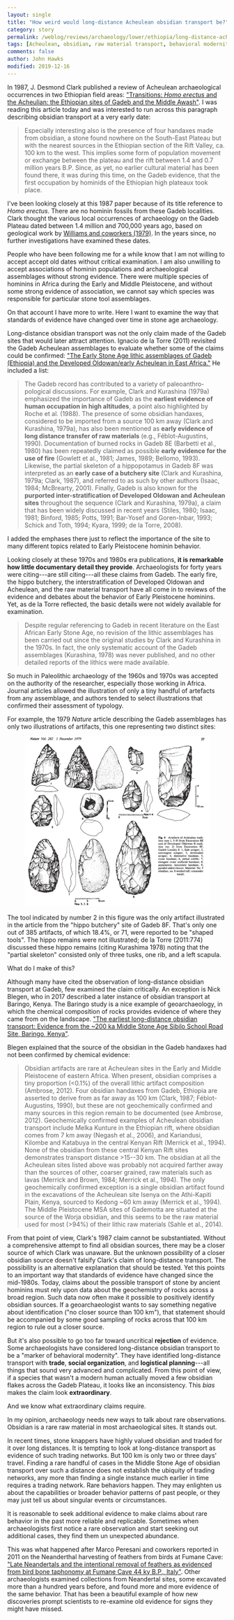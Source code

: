 ```yaml
---
layout: single
title: "How weird would long-distance Acheulean obsidian transport be?"
category: story
permalink: /weblog/reviews/archaeology/lower/ethiopia/long-distance-acheulean-obsidian-transport-2019.html
tags: [Acheulean, obsidian, raw material transport, behavioral modernity]
comments: false
author: John Hawks
modified: 2019-12-16
---
```


In 1987, J. Desmond Clark published a review of Acheulean archaeological occurrences in two Ethiopian field areas: <a href="https://doi.org/10.1016/0047-2484(87)90025-X">"Transitions: <em>Homo erectus</em> and the Acheulian: the Ethiopian sites of Gadeb and the Middle Awash"</a>. I was reading this article today and was interested to run across this paragraph describing obsidian transport at a very early date:

<blockquote>Especially interesting also is the presence of four handaxes made from obsidian, a stone found nowhere on the South-East Plateau but with the nearest sources in the Ethiopian section of the Rift Valley, ca. 100 km to the west. This implies some form of population movement or exchange between the plateau and the rift between 1.4 and 0.7 million years B.P. Since, as yet, no earlier cultural material has been found there, it was during this time, on the Gadeb evidence, that the first occupation by hominids of the Ethiopian high plateaux took place.</blockquote>

I've been looking closely at this 1987 paper because of its title reference to <em>Homo erectus</em>. There are no hominin fossils from these Gadeb localities. Clark thought the various local occurrences of archaeology on the Gadeb Plateau dated between 1.4 million and 700,000 years ago, based on geological work by <a href="https://doi.org/10.1038/282029a0">Williams and coworkers (1979)</a>. In the years since, no further investigations have examined these dates.

People who have been following me for a while know that I am not willing to accept accept old dates without critical examination. I am also unwilling to accept associations of hominin populations and archaeological assemblages without strong evidence. There were multiple species of hominins in Africa during the Early and Middle Pleistocene, and without some strong evidence of association, we cannot say which species was responsible for particular stone tool assemblages.

On that account I have more to write. Here I want to examine the way that standards of evidence have changed over time in stone age archaeology.

Long-distance obsidian transport was not the only claim made of the Gadeb sites that would later attract attention. Ignacio de la Torre (2011) revisited the Gadeb Acheulean assemblages to evaluate whether some of the claims could be confirmed: <a href="https://doi.org/10.1016/j.jhevol.2011.01.009">"The Early Stone Age lithic assemblages of Gadeb (Ethiopia) and the Developed Oldowan/early Acheulean in East Africa."</a> He included a list:

<blockquote>The Gadeb record has contributed to a variety of paleoanthro- pological discussions. For example, Clark and Kurashina (1979a) emphasized the importance of Gadeb as the <strong>earliest evidence of human occupation in high altitudes</strong>, a point also highlighted by Roche et al. (1988). The presence of some obsidian handaxes, considered to be imported from a source 100 km away (Clark and Kurashina, 1979a), has also been mentioned as <strong>early evidence of long distance transfer of raw materials</strong> (e.g., Féblot-Augustins, 1990). Documentation of burned rocks in Gadeb 8E (Barbetti et al., 1980) has been repeatedly claimed as possible <strong>early evidence for the use of fire</strong> (Gowlett et al., 1981; James, 1989; Bellomo, 1993). Likewise, the partial skeleton of a hippopotamus in Gadeb 8F was interpreted as an <strong>early case of a butchery site</strong> (Clark and Kurashina, 1979a; Clark, 1987), and referred to as such by other authors (Isaac, 1984; McBrearty, 2001). Finally, Gadeb is also known for the <strong>purported inter-stratification of Developed Oldowan and Acheulean sites</strong> throughout the sequence (Clark and Kurashina, 1979a), a claim that has been widely discussed in recent years (Stiles, 1980; Isaac, 1981; Binford, 1985; Potts, 1991; Bar-Yosef and Goren-Inbar, 1993; Schick and Toth, 1994; Kyara, 1999; de la Torre, 2008).</blockquote>

I added the emphases there just to reflect the importance of the site to many different topics related to Early Pleistocene hominin behavior.

Looking closely at these 1970s and 1980s era publications, <strong>it is remarkable how little documentary detail they provide</strong>. Archaeologists for forty years were citing---are still citing---all these claims from Gadeb. The early fire, the hippo butchery, the interstratification of Developed Oldowan and Acheulean, and the raw material transport have all come in to reviews of the evidence and debates about the behavior of Early Pleistocene hominins. Yet, as de la Torre reflected, the basic details were not widely available for examination.

<blockquote>Despite regular referencing to Gadeb in recent literature on the East African Early Stone Age, no revision of the lithic assemblages has been carried out since the original studies by Clark and Kurashina in the 1970s. In fact, the only systematic account of the Gadeb assemblages (Kurashina, 1978) was never published, and no other detailed reports of the lithics were made available.</blockquote>

So much in Paleolithic archaeology of the 1960s and 1970s was accepted on the authority of the researcher, especially those working in Africa. Journal articles allowed the illustration of only a tiny handful of artefacts from any assemblage, and authors tended to select illustrations that confirmed their assessment of typology.

For example, the 1979 <em>Nature</em> article describing the Gadeb assemblages has only two illustrations of artifacts, this one representing two distinct sites:

<figure>
<img src="/images/clark-kurashina-gadeb-nature-1979.png" alt="Figure 4 from Clark and Kurashina 1979, illustrating the tools from Gadeb 8E and 8F" />
</figure>

The tool indicated by number 2 in this figure was the only artifact illustrated in the article from the "hippo butchery" site of Gadeb 8F. That's only one out of 385 artifacts, of which 18.4%, or 71, were reported to be "shaped tools". The hippo remains were not illustrated; de la Torre (2011:774) discussed these hippo remains (citing Kurashima 1978) noting that the "partial skeleton" consisted only of three tusks, one rib, and a left scapula.

What do I make of this?



Although many have cited the observation of long-distance obsidian transport at Gadeb, few examined the claim critically. An exception is Nick Blegen, who in 2017 described a later instance of obsidian transport at Baringo, Kenya. The Baringo study is a nice example of geoarchaeology, in which the chemical composition of rocks provides evidence of where they came from on the landscape. <a href="http://dx.doi.org/10.1016/j.jhevol.2016.11.002">"The earliest long-distance obsidian transport: Evidence from the ~200 ka Middle Stone Age Sibilo School Road Site, Baringo, Kenya"</a>.

Blegen explained that the source of the obsidian in the Gadeb handaxes had not been confirmed by chemical evidence:

<blockquote>Obsidian artifacts are rare at Acheulean sites in the Early and Middle Pleistocene of eastern Africa. When present, obsidian comprises a tiny proportion (<0.1%) of the overall lithic artifact composition (Ambrose, 2012). Four obsidian handaxes from Gadeb, Ethiopia are asserted to derive from as far away as 100 km (Clark, 1987; Féblot-Augustins, 1990), but these are not geochemically confirmed and many sources in this region remain to be documented (see Ambrose, 2012). Geochemically confirmed examples of Acheulean obsidian transport include Melka Kunture in the Ethiopian rift, where obsidian comes from 7 km away (Negash et al., 2006), and Kariandusi, Kilombe and Katabuya in the central Kenyan Rift (Merrick et al., 1994). None of the obsidian from these central Kenyan Rift sites demonstrates transport distance >15--30 km. The obsidian at all the Acheulean sites listed above was probably not acquired farther away than the sources of other, coarser grained, raw materials such as lavas (Merrick and Brown, 1984; Merrick et al., 1994). The only geochemically confirmed exception is a single obsidian artifact found in the excavations of the Acheulean site Isenya on the Athi-Kapiti Plain, Kenya, sourced to Kedong ~60 km away (Merrick et al., 1994). The Middle Pleistocene MSA sites of Gademotta are situated at the source of the Worja obsidian, and this seems to be the raw material used for most (>94%) of their lithic raw materials (Sahle et al., 2014).</blockquote>

From that point of view, Clark's 1987 claim cannot be substantiated. Without a comprehensive attempt to find all obsidian sources, there may be a closer source of which Clark was unaware. But the unknown possibility of a closer obsidian source doesn't falsify Clark's claim of long-distance transport. The possibility is an alternative explanation that should be tested. Yet this points to an important way that standards of evidence have changed since the mid-1980s. Today, claims about the possible transport of stone by ancient hominins must rely upon data about the geochemistry of rocks across a broad region. Such data now often make it possible to positively identify obsidian sources. If a geoarchaeologist wants to say something negative about identification ("no closer source than 100 km"), that statement should be accompanied by some good sampling of rocks across that 100 km region to rule out a closer source.

But it's also possible to go too far toward uncritical <strong>rejection</strong> of evidence. Some archaeologists have considered long-distance obsidian transport to be a "marker of behavioral modernity". They have identified long-distance transport with <strong>trade</strong>, <strong>social organization</strong>, and <strong>logistical planning</strong>---all things that sound very advanced and complicated. From this point of view, if a species that wasn't a modern human actually moved a few  obsidian flakes across the Gadeb Plateau, it looks like an inconsistency. This <em>bias</em> makes the claim look <strong>extraordinary</strong>.

And we know what extraordinary claims require.

In my opinion, archaeology needs new ways to talk about rare observations. Obsidian is a rare raw material in most archaeological sites. It stands out.

In recent times, stone knappers have highly valued obsidian and traded for it over long distances. It is tempting to look at long-distance transport as evidence of such trading networks. But 100 km is only two or three days' travel. Finding a rare handful of cases in the Middle Stone Age of obsidian transport over such a distance does not establish the ubiquity of trading networks, any more than finding a single instance much earlier in time requires a trading network. Rare behaviors happen. They may enlighten us about the capabilities or broader behavior patterns of past people, or they may just tell us about singular events or circumstances.

It is reasonable to seek additional evidence to make claims about rare behavior in the past more reliable and replicable. Sometimes when archaeologists first notice a rare observation and start seeking out additional cases, they find them un unexpected abundance.

This was what happened after Marco Peresani and coworkers reported in 2011 on the Neanderthal harvesting of feathers from birds at Fumane Cave: <a href=" https://doi.org/10.1073/pnas.1016212108">"Late Neandertals and the intentional removal of feathers as evidenced from bird bone taphonomy at Fumane Cave 44 ky B.P., Italy"</a>. Other archaeologists examined collections from Neandertal sites, some excavated more than a hundred years before, and found more and more evidence of the same behavior. That has been a beautiful example of how new discoveries prompt scientists to re-examine old evidence for signs they might have missed.




